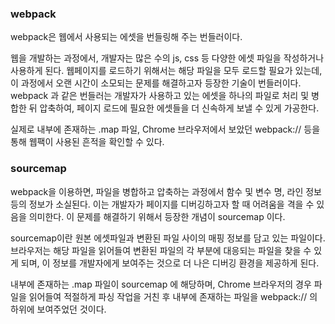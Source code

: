 ### webpack

webpack은 웹에서 사용되는 에셋을 번들링해 주는 번들러이다.

웹을 개발하는 과정에서, 개발자는 많은 수의 js, css 등 다양한 에셋 파일을 작성하거나 사용하게 된다. 웹페이지를 로드하기 위해서는 해당 파일을 모두 로드할 필요가 있는데, 이 과정에서 오랜 시간이 소모되는 문제를 해결하고자 등장한 기술이 번들러이다. webpack 과 같은 번들러는 개발자가 사용하고 있는 에셋을 하나의 파일로 처리 및 병합한 뒤 압축하여, 페이지 로드에 필요한 에셋들을 더 신속하게 보낼 수 있게 가공한다.

실제로 내부에 존재하는 .map 파일, Chrome 브라우저에서 보았던 webpack:// 등을 통해 웹팩이 사용된 흔적을 확인할 수 있다.

### sourcemap

webpack을 이용하면, 파일을 병합하고 압축하는 과정에서 함수 및 변수 명, 라인 정보 등의 정보가 소실된다. 이는 개발자가 페이지를 디버깅하고자 할 때 어려움을 격을 수 있음을 의미한다. 이 문제를 해결하기 위해서 등장한 개념이 sourcemap 이다.

sourcemap이란 원본 에셋파일과 변환된 파일 사이의 매핑 정보를 담고 있는 파일이다. 브라우저는 해당 파일을 읽어들여 변환된 파일의 각 부분에 대응되는 파일을 찾을 수 있게 되며, 이 정보를 개발자에게 보여주는 것으로 더 나은 디버깅 환경을 제공하게 된다.

내부에 존재하는 .map  파일이 sourcemap 에 해당하며, Chrome  브라우저의 경우 파일을 읽어들여 적절하게 파싱 작업을 거친 후 내부에 존재하는 파일을 webpack:// 의 하위에 보여주었던 것이다.

